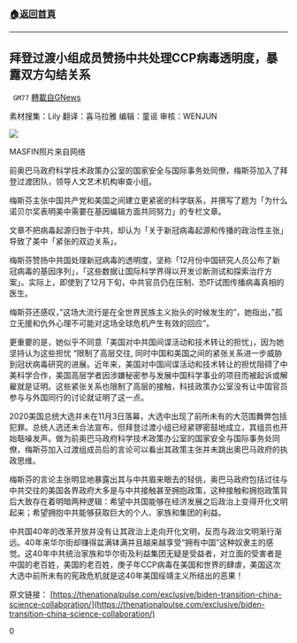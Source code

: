 ###  [:house:返回首頁](https://github.com/ourhimalayas/txt)
---

## 拜登过渡小组成员赞扬中共处理CCP病毒透明度，暴露双方勾结关系
` GM77` [轉載自GNews](https://gnews.org/zh-hans/573079/)

素材搜集：Lily
翻译：喜马拉雅
编辑：童谣 
审核：WENJUN

![](https://gnews-media-offload.s3.amazonaws.com/wp-content/uploads/2020/11/19083737/8-17.jpg)

MASFIN照片来自网络

前奥巴马政府科学技术政策办公室的国家安全与国际事务处同僚，梅斯芬加入了拜登过渡团队，领导人文艺术机构审查小组。

梅斯芬主张中国共产党和美国之间建立更紧密的科学联系，并撰写了题为「为什么诺贝尔奖表明美中需要在基因编辑方面共同努力」的专栏文章。

文章不把病毒起源归咎于中共，却认为「关于新冠病毒起源和传播的政治性主张」导致了美中「紧张的双边关系」。

梅斯芬赞扬中共国处理新冠病毒的透明度，坚称「12月份中国研究人员公布了新冠病毒的基因序列」，「这些数据让国际科学界得以开发诊断测试和探索治疗方案」。实际上，即使到了12月下旬，中共官员仍在压制、恐吓试图传播病毒真相的医生。

梅斯芬还感叹，”这场大流行是在全世界民族主义抬头的时候发生的”，她指出，”孤立无援和仇外心理不可能对这场全球危机产生有效的回应”。

更重要的是，她似乎不同意「美国对中共国间谍活动和技术转让的担忧」，因为她坚持认为这些担忧 “限制了高层交往, 同时中国和美国之间的紧张关系进一步威胁到冠状病毒研究的进展。近年来，美国对中国间谍活动和技术转让的担忧阻碍了中美科学合作，美国高层学者因涉嫌秘密参与发展中国科学事业的项目而被起诉或解雇就是证明。这些紧张关系也限制了高层的接触，科技政策办公室没有让中国官员参与与外国同行的讨论就证明了这一点。

2020美国总统大选并未在11月3日落幕，大选中出现了前所未有的大范围舞弊包括犯罪。总统人选还未合法宣布，但拜登过渡小组已经紧锣密鼓地成立，其组员也开始聒噪发声。做为前奥巴马政府科学技术政策办公室的国家安全与国际事务处同僚，梅斯芬加入过渡组成员后的言论可以看出其政策主张并未跳出奥巴马政府的执政思维。

梅斯芬的言论主张明显地暴露出其与中共眉来眼去的轻佻，奥巴马政府包括过往与中共交往的美国各界政府大多是与中共接触甚至拥抱政策，这种接触和拥抱政策背后大致存在着明暗两种逻辑：希望中共国能够在经济发展之后政治上变得开化文明起来；希望拥抱中共能够获取巨大的个人、家族和集团的利益。

中共国40年的改革开放并没有让其政治上走向开化文明，反而与政治文明渐行渐远。40年来华尔街却赚得盆满钵满并且越来越享受“拥有中国”这种奴隶主的感觉。这40年中共统治家族和华尔街及利益集团无疑是受益者，对立面的受害者是中国的老百姓，美国的老百姓，庚子年CCP病毒在美国和世界的肆虐，美国这次大选中前所未有的宪政危机就是这40年美国绥靖主义所结出的恶果！

原文链接：
[https://thenationalpulse.com/exclusive/biden-transition-china-science-collaboration/](https://thenationalpulse.com/exclusive/biden-transition-china-science-collaboration/)

0
